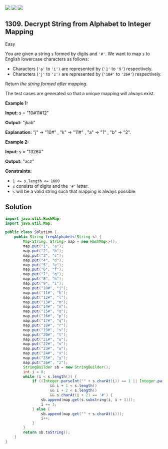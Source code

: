 [![](https://img.shields.io/github/stars/javadev/LeetCode-in-Java?label=Stars&style=flat-square)](https://github.com/javadev/LeetCode-in-Java)
[![](https://img.shields.io/github/forks/javadev/LeetCode-in-Java?label=Fork%20me%20on%20GitHub%20&style=flat-square)](https://github.com/javadev/LeetCode-in-Java/fork)
[![](https://img.shields.io/badge/-LeetCode%20in%20Kotlin-blue?style=flat-square)](https://github.com/javadev/LeetCode-in-Kotlin)

## 1309\. Decrypt String from Alphabet to Integer Mapping

Easy

You are given a string `s` formed by digits and `'#'`. We want to map `s` to English lowercase characters as follows:

*   Characters (`'a'` to `'i')` are represented by (`'1'` to `'9'`) respectively.
*   Characters (`'j'` to `'z')` are represented by (`'10#'` to `'26#'`) respectively.

Return _the string formed after mapping_.

The test cases are generated so that a unique mapping will always exist.

**Example 1:**

**Input:** s = "10#11#12"

**Output:** "jkab"

**Explanation:** "j" -> "10#" , "k" -> "11#" , "a" -> "1" , "b" -> "2".

**Example 2:**

**Input:** s = "1326#"

**Output:** "acz"

**Constraints:**

*   `1 <= s.length <= 1000`
*   `s` consists of digits and the `'#'` letter.
*   `s` will be a valid string such that mapping is always possible.

## Solution

```java
import java.util.HashMap;
import java.util.Map;

public class Solution {
    public String freqAlphabets(String s) {
        Map<String, String> map = new HashMap<>();
        map.put("1", "a");
        map.put("2", "b");
        map.put("3", "c");
        map.put("4", "d");
        map.put("5", "e");
        map.put("6", "f");
        map.put("7", "g");
        map.put("8", "h");
        map.put("9", "i");
        map.put("10#", "j");
        map.put("11#", "k");
        map.put("12#", "l");
        map.put("13#", "m");
        map.put("14#", "n");
        map.put("15#", "o");
        map.put("16#", "p");
        map.put("17#", "q");
        map.put("18#", "r");
        map.put("19#", "s");
        map.put("20#", "t");
        map.put("21#", "u");
        map.put("22#", "v");
        map.put("23#", "w");
        map.put("24#", "x");
        map.put("25#", "y");
        map.put("26#", "z");
        StringBuilder sb = new StringBuilder();
        int i = 0;
        while (i < s.length()) {
            if ((Integer.parseInt("" + s.charAt(i)) == 1 || Integer.parseInt("" + s.charAt(i)) == 2)
                    && i + 1 < s.length()
                    && i + 2 < s.length()
                    && s.charAt(i + 2) == '#') {
                sb.append(map.get(s.substring(i, i + 3)));
                i += 3;
            } else {
                sb.append(map.get("" + s.charAt(i)));
                i++;
            }
        }
        return sb.toString();
    }
}
```